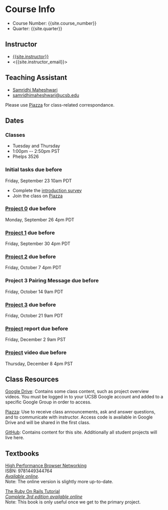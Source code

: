 # Course Info

- Course Number: {{site.course_number}}
- Quarter: {{site.quarter}}

## Instructor

- [{{site.instructor}}]({{site.instructor_url}})
- <{{site.instructor_email}}>

## Teaching Assistant

- [Samridhi Maheshwari](https://www.linkedin.com/in/samridhim)
- <samridhimaheshwari@ucsb.edu>

Please use [Piazza]({{site.piazza_url}}) for class-related correspondance.

## Dates

### Classes

- Tuesday and Thursday
- 1:00pm -- 2:50pm PST
- Phelps 3526

### Initial tasks due before

Friday, September 23 10am PDT

- Complete the [introduction survey]({{site.intro_survey}})
- Join the class on [Piazza]({{site.piazza_url}})
<!-- - Enroll in [AWS Educate](https://www.awseducate.com/Registration?apptype=student&courseview=true) -->

### [Project 0](/project0/) due before

Monday, September 26 4pm PDT

### [Project 1](/project1/) due before

Friday, September 30 4pm PDT

### [Project 2](/project2/) due before

Friday, October 7 4pm PDT

### Project 3 Pairing Message due before

Friday, October 14 9am PDT

### [Project 3](/project3/) due before

Friday, October 21 9am PDT

### [Project](/project/#report) report due before

Friday, December 2 9am PST

### [Project](/project/#video) video due before

Thursday, December 8 4pm PST

## Class Resources

[Google Drive]({{site.drive_url}}): Contains some class content, such as
project overview videos. You must be logged in to your UCSB Google account and
added to a specific Google Group in order to access.

[Piazza]({{site.piazza_url}}): Use to receive class announcements, ask and
answer questions, and to communicate with instructor. Access code is available
in Google Drive and will be shared in the first class.

[GitHub](https://github.com/{{site.github_username}}): Contains content for
this site. Additionally all student projects will live here.

## Textbooks

[High Performance Browser Networking](https://www.amazon.com/High-Performance-Browser-Networking-performance/dp/1449344763)  
ISBN: 9781449344764  
_[Available online](https://hpbn.co/)._  
Note: The online version is slightly more up-to-date.

[The Ruby On Rails Tutorial](https://www.railstutorial.org/book)  
_[Complete 3rd edition available online](https://3rd-edition.railstutorial.org/book)_  
Note: This book is only useful once we get to the primary project.
